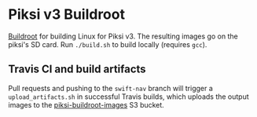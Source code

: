 # Piksi v3 Buildroot

[Buildroot](https://buildroot.org/) for building Linux for Piksi v3. The resulting images go on the piksi's SD card. Run `./build.sh` to build locally (requires `gcc`).

## Travis CI and build artifacts

Pull requests and pushing to the `swift-nav` branch will trigger a `upload_artifacts.sh` in successful Travis builds, which uploads the output images to the [piksi-buildroot-images](https://console.aws.amazon.com/s3/home?region=us-west-2#&bucket=piksi-buildroot-images&prefix=) S3 bucket.